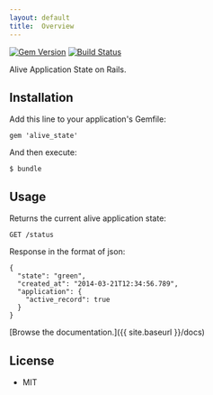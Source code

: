 ```yaml
---
layout: default
title:  Overview
---
```


[![Gem Version](https://badge.fury.io/rb/alive_state.png)](https://rubygems.org/gems/alive_state)
[![Build Status](https://travis-ci.org/ogom/alive_state.png?branch=master)](https://travis-ci.org/ogom/alive_state)

Alive Application State on Rails.

## Installation

Add this line to your application's Gemfile:

```
gem 'alive_state'
```

And then execute:

```
$ bundle
```

## Usage

Returns the current alive application state:

```
GET /status
```

Response in the format of json:

```
{
  "state": "green",
  "created_at": "2014-03-21T12:34:56.789",
  "application": {
    "active_record": true
  }
}
```

[Browse the documentation.]({{ site.baseurl }}/docs)

## License

* MIT
